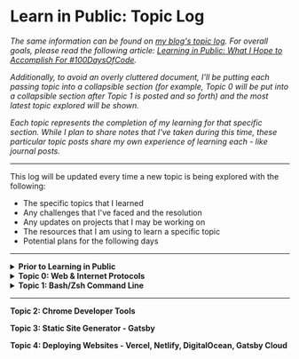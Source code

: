 # Learn in Public: Topic Log

_The same information can be found on [my blog's topic log](https://www.aniqa.io/r1-topic-log/). For overall goals, please read the following article: [Learning in Public: What I Hope to Accomplish For #100DaysOfCode](www.aniqa.io/100-days-of-code-r1-goals-tasks/)._

_Additionally, to avoid an overly cluttered document, I'll be putting each passing topic into a collapsible section (for example, Topic 0 will be put into a collapsible section after Topic 1 is posted and so forth) and the most latest topic explored will be shown._

_Each topic represents the completion of my learning for that specific section. While I plan to share notes that I've taken during this time, these particular topic posts share my own experience of learning each - like journal posts._

---
This log will be updated every time a new topic is being explored with the following:
- The specific topics that I learned
- Any challenges that I've faced and the resolution
- Any updates on projects that I may be working on
- The resources that I am using to learn a specific topic
- Potential plans for the following days

---
<details><summary><b>Prior to Learning in Public</b></summary>
	
**[Read it on my blog](https://www.aniqa.io/prior-r1/)**
  
To prepare for the start of my learning plan for full stack software development:
  
* I created a [GitHub](http://github.com/aniqatc), [Twitter](http://twitter.com/aniqatc), and [blog](http://aniqa.io).
* I've gotten familiar using GitHub.
* I've been active on Twitter and have connected with over 700 followers in one month.
* I've set up my own self-hosted blog on Ghost and edited the premium theme to customize it to fit my taste. To keep track of changes I made, I created my own documentation for the changes.
* I created a syllabus of my own to follow.
* I researched bootcamps, online courses, Udemy video classes, and other methods of learning to find the best resources to learn from. </details>

<details><summary><b>Topic 0: Web & Internet Protocols</b></summary>

**[Read it on my blog](https://www.aniqa.io/r1-topic-0/)**

After experiencing the *addictiveness of coding*, a part of me just wants to skip all the topics that don't directly pertain to a programming language. But I also want to be a **successful**, *knowledgeable* Full Stack Software Developer – in fact, I want that *more*. So, I'm investing in **building a strong foundation**, or at the absolute minimum, understanding basic, foundational topics which I can eventually learn more about in the future if it becomes relevant to potential projects I want to build or to complete tasks at future jobs.

**Topics**

I focused on how the **internet, world wide web, and browser work and communicate** in conjunction with one another to provide us users with a *seamless experience* to connect with others across the globe and to access unlimited information. Initially, I wanted to get through this portion of my learning quickly so that I can become a step closer to building applications but *I have to say* - I was pleasantly surprised at how much I enjoyed **learning about the processes powering the platforms** that I use every single day.

Starting from the creation of the Internet to the innovative developments of the Web to all the microprocesses behind the movement of data to display web-pages, I’ve learned so much and have only grown *more* excited to continue on this path. Additionally, I’ve also gained a new appreciation for the Web as previously I took it for granted, as we do with anything that we utilize everyday without thought, but the World Wide Web is quite literally magical.

*Here are the **specific** topics that I learned:*

- 🌎 History of the Internet starting from ARPANET
- 🧮 Bits, bytes, binary and hexadecimal system
- 📒 Internet Protocols (IP) and IP Address
- 🎛 Network systems and topologies
- 📦 IP Packets and Routing
- 🌐 UDP; TCP/IP Layers; OSI Model
- 🔑 HTTP (including HTTP Exchanges, HTTP Status Codes, HTTPS and cURL)
- 🔎 Domain Name System (DNS) and DNS Resolution
- 🔒 Security
	- SSL & TLS
	- Content Security Protocol (CSP)
	- Cross-Origin Resource Sharing (CORS)
- 🚨 OWASP Top 10 Threats and Prevention
- 🖥 Browsers + Rendering Engines

**Challenges & Resolution**

*Fortunately*, I didn’t face any big hurdle learning today’s topics. Most of it was informational and not actionable so I really just had to get a basic understanding of the topics which I was able to do. To **ensure that I get a stronger grasp** on the aspects that particularly pertain to web development *(especially security & network protocols and browser processes)*, I’ll be **reviewing my notes** more extensively throughout the week.

**Projects Updates**

Unfortunately, while I do have a *growing* list of project ideas, I’m not ready to build any software or website just **yet** with the basic HTML and CSS knowledge that I have right now. However, until then, I’ll be working on **writing more articles for my blog**! I have a few ideas that I’ve already created an outline for that include some of the *above-mentioned topics*. Not only will writing blog posts **solidify my understanding of the topics** that I just learned but I hope that it *may help my readers out as well*. As I’m still in the outlining-and-planning stage, I can’t really say what the format will be *(long form content or a series or just cheatsheet style)* but it will definitely include topics from Internet, Web, and Browser processes.

**Resources**

I actually used a lot of resources because there wasn't really a standalone source or course that provided coverage of all the topics that I wanted to go over. So, **I used a combination of the following courses, articles, and videos:**

- [Visual list of Web-related topics & resources](https://andreasbm.github.io/web-skills/)
- [Documentation - Webopedia: Tech Dictionary](https://www.webopedia.com/)
- [Documentation - MDN Web Docs: Web Mechanics](https://developer.mozilla.org/en-US/docs/Learn/Common_questions#web_mechanics)
- [Course - Khan Academy's Intro to Computers & Internet](https://www.khanacademy.org/computing/computers-and-internet/)
- [Video - Traversy Media's HTTP Crash Course & Exploration](https://youtu.be/iYM2zFP3Zn0)
- [GitHub Repo - What Happens When A URL Is Inputed in a Browser](https://github.com/alex/what-happens-when)
- [Article - How Browsers Work: Behind the Scenes](https://www.html5rocks.com/en/tutorials/internals/howbrowserswork/)
- [Documentation - Official OWASP Top 10 List](https://owasp.org/www-project-top-ten/)
- [Documentation - MDN Web Docs: Content Security Policy (CSP)](https://developer.mozilla.org/en-US/docs/Web/HTTP/Headers/Content-Security-Policy)

**Tomorrow & Beyond**
1. Start draft for a post about today's topics (which will also count as my review of these topics)
2. **Learn all about Git, GitHub, Command Line Interface, and Chrome Developer Tools**
3. Practice the basic commands that I’m most likely to use regularly 
</details>


<details><summary><b>Topic 1: Bash/Zsh Command Line</b></summary>

**[Read it on my blog](https://www.aniqa.io/r1-topic-1/)** I recommend the blog version as there is a downloadable book there + just better visuals!

One of the first observations I made when I entered into the world of programming is **that the development process is far more than just writing code and implementing design elements**. There isn’t just the single process of writing code but _many different processes from the back-end to the front-end to security to databases and more to successfully build and deploy a complete application_. But how can a single person that wants to create full stack applications _handle all_ of those aspects in the creation process? 

Well, it’s made possible due to the **large range of diverse and helpful developer tools**. There is no end to the type of tools available that a developer can use to smoothen their building process: varying from prototyping software to intuitive modern text editors to remote repository storage systems to programming frameworks to even, viable no-code backend programs — _which are all very well-advertised in developer communities._

**Topics**

The **command line**, however, _is not talked about enough in communities of new, aspiring developers_ - or at least, I personally have not seen many people vouch for its usefulness. _Sure_, some of the superior courses may include a few pages or a single video about the command line and how to navigate it at a _basic (almost) non-developer level_, but I find that it’s a disservice to those that aren’t informed of the **vast capabilities of the command line**.

Today _(and technically, the past few days)_, I’ve learned just how **useful** of a tool it can be; allowing you to manage your computer’s filing system, can act as a text editor using [nano](https://www.nano-editor.org/) or [vim](https://www.vim.org/), provides an outlet to script and run automation tasks, and even, download files and networking information straight from the web using [cURL](https://curl.se/). The command line may look like it’s an outdated program - _an opinion I had prior to diving into my coursework_ - but in reality, it’s actually far **more superior, efficient, quick, and advanced than using a Graphical User Interface (GUI)**, the visual interface we usually use to complete tasks on our operating systems. Accessing command line interfaces through the Terminal **only requires a keyboard** because it is a **text-based program** - nothing else is required making it a very fast and quick tool to use.

Clearly, I’ve been won over by what it can do - even though it can be quite complex when you start to get to the advanced parts. Plus, I’ve read a number of [Reddit threads](https://www.reddit.com/r/learnprogramming/comments/3beyjn/why_is_learning_the_command_line_important/) in which individuals that are far more equipped than me to form well-informed opinions have _endlessly vouched for the command line and its importance to developers of all kinds_. Being that it seems to be a **rare but valued skill**, it might be exactly what I need to stand out amongst the growing lot of junior developers. So on my journey towards learning full stack development, I wanted to make sure that I dedicated time to getting a **proper introduction to the command line** early on so that I can have head-start on getting familiar with it. Learning it before I begin learning programming technologies allows me to utilize the command line from the very start - _meaning_, it'll leave out the guessing or confusion when it comes time to use it for my own builds.

In order to actually use the command line, I use my Macbook’s built-in **Terminal program to interact with the shell** which specifically uses the Z shell or _zsh_ by default since MacOS has recently adopted it in their latest updates. _Bash_ seems to be the most popular but zsh is said to be almost the exact same but instead, a newer, updated version that has more capabilities, especially when combined with frameworks like Oh-My-Zsh. The [differences aren’t actually all that significant](https://news.learnenough.com/macos-bash-zshell) or worrisome for beginners; so for the most part, learning the basics of Bash commands has worked fine in my Terminal that is utilizing zsh. Although [Oh-My-Zsh](https://ohmyz.sh/) framework seems like a great way to enhance my Terminal, I haven't installed it yet but hope to do so once I am more comfortable with the shell on its own first.

_Here are the **specific** topics that I learned on an introductory level:_

- ⌨️ Command Line
	- Navigating, viewing, and modifying my computer’s file system
	- Modifying the behavior of commands using flags
	- Combining commands
	- Input and output redirection & using pipes |
	- Search, find, replace, modify file contents & data (specifically .txt, .csv files)
	- Keyboard shortcuts that replace mouse abilities
	- Introduction to Batch Processing
- ➰cURL
	- View HTTP requests/responses
	- Follow webpage redirects
	- Download webpages and files from the web into my filesystem
	- View webpage source code inside the Terminal
	- Combining cURL with simple regular expressions through piping
- 💲Bash Script: text file containing a series of commands with the extension .sh
	- Variables
	- Conditionals & Comparison Operators
	- Loops
- 🐚 Shell Variables: variables that are internal to the shell
- 🌦 Environmental Variables: variables that can be used across programs & commands
- 🔡 Text Editors
	- Using Nano to create, edit, and save files
	- Utilizing .bash_profile to change command prompt and run commands automatically upon opening a new Terminal window
	- Creating aliases to combine complex commands
	- $PS1 and $PATH Variable
	- Introduction to VIM

**Challenges & Resolution**

_I’ll be honest_- I was way more **intimidated by the command line than I should have been**, but once I started to learn the commands and implemented it myself in the Terminal, it was actually **way faster** than using my Finder (the GUI equivalent to the filesystem) and pretty fun to use to navigate my files. _Clearly, learning new things is always an exciting thing for me, whether it's easy or hard._

**However**, I’d say that only the basic commands to manage the file system and utilizing the Nano text editor to change and set simple variables in _.bash_profile_ are a breeze. Using _cURL_ to pull up specific webpages source code or downloading whole webpage files in HTML wasn’t so bad _either_. It’s when you get to the **more advanced commands** where piping or complex redirection is being used that can get slightly confusing, but I attribute that to _needing more hands-on practice._

I believe the only way to get past the confusion of complex, combined commands is to **continue learning and implementing it in my day-to-day wherever possible.** If I don't find a need for the more complex commands just yet then I'll use interactive tools to practice them periodically _(which I've listed below in the resources section)._

The real challenge is learning advanced bash scripting and understanding regular expressions, also known as regexes - which I probably won't get into until after I'm proficient at front-end technologies. I don’t believe that it could be any worse than learning a programming language, but when I peak ahead at certain documentation, I can’t say it looks like a breeze either. _I mean, **^([a-zA-Z]+( [a-zA-Z]+)+)$** is probably the scariest looking string I've ever seen - but thank god for [regex generators](https://regex-generator.olafneumann.org/) right?_

Regardless, it’ll be well worth any extra time I need to put in now when I’m able to set up automation in the future when I’m actually building and maintaining web applications.

**Projects Updates**

As mentioned in the [Topic 0 post](https://www.aniqa.io/r1-topic-0/), I am not _yet_ building and have allocated the time that I’d be building **to further researching and writing about the foundational topics** that I’ve been learning which include [web and internet protocols](https://www.aniqa.io/r1-topic-0/), and from today onward, _the command line_. In terms of the post I mentioned outlining on Day 0, I’ve been able to draft a long-form article about web fundamentals in which I share the _importance of learning it and the basic definitions and use cases of the micro-processes behind internet and web protocols._

I’ve also gotten started on building _my own command line cheatsheet for beginners_, which I hope to share in the near future after I've taken care of some other content that is in the works. I know that there are so many cheat sheets out there already - in fact, I share several in this progress post but as I’ve noted several times in my blog, **writing these out in my own words is a form of learning and solidifying knowledge.**

Apart from writing for my blog, I’ve found a few different resources online to continue practicing the fundamentals of the command line - [an online terminal in which I’m asked to input commands based on the task shown](https://cmdchallenge.com/) or [completing HackerRank challenges](https://www.hackerrank.com/domains/shell?filters%5Bsubdomains%5D%5B%5D=bash), or [going through a list of tasks](https://www.learnhowtoprogram.com/introduction-to-programming/getting-started-with-intro-to-programming/practice-command-line) using my native Terminal. I've also just been messing around with it on my own as well:
	
<p align="center"><img src="https://github.com/aniqatc/100-days-of-code/blob/main/Assets/terminal-demo.gif"></p>

_Lastly_, I’ve actually hidden my Finder application from my laptop screen’s dock so that if I need any files opened, moved, deleted, or changed, **I should only use my Terminal.**

**Resources**

Similar to navigating [web and internet protocol resources](https://www.aniqa.io/r1-topic-0/), I faced the issue of not being able to find *strong standalone resources* to learn the command line and its shell, Bash, beyond the basics. So, I had to use a variety of different courses and documentation to get more out of the topic. In doing so, some of these resources exposed me to **regular expressions (regexes)** and text editors, **Vim** and **Nano**, which I hope to continue learning as I move further along my journey. That being said, I've tried to include different types of resources to fit different needs and also, some may be more advanced for those that want to take it a step further. 

**Here are the sources that were used (& still being used + extras) in my learning:**
<small>_Highly Recommended, paid resources w/ most coverage of topics ranging from beginner to introduction to advanced & hands-on practice; although for deeper understanding, other resources are needed._</small>

- **[Course - DataCamp: Introduction to Shell](https://www.datacamp.com/courses/introduction-to-shell)**
- **[Course - DataCamp: Introduction to Bash Scripting](https://www.datacamp.com/courses/introduction-to-bash-scripting)**
- **[Course - Code Academy: Learn the Command Line](https://www.codecademy.com/learn/learn-the-command-line)**
- **[Course - Code Academy: Learn Bash Scripting](https://www.codecademy.com/learn/bash-scripting)**

<i><small>CodeAcademy also provides certificates upon completion! Visit my [blog post version](https://www.aniqa.io/r1-topic-1/) of this update to view mine!</small></i>

<small><b>*Following choices include free options, introductory/basic tutorials, video and interactive games)*</small></b>
- [Course Section - The Odin Project: Command Line Basics](https://www.theodinproject.com/paths/foundations/courses/foundations/lessons/command-line-basics-web-development-101)
- [GitHub Repository - You Don't Need GUI](https://github.com/you-dont-need/You-Dont-Need-GUI)
- [Course - Learn Enough: Command Line Basics](https://www.learnenough.com/command-line-tutorial)
- [Book - Launch School: Introduction to the Command Line](https://launchschool.com/books/command_line)
- [Tutorial - ReadtheDocs: Introduction to Command Line + Set up a Bash Profile](https://friendly-101.readthedocs.io/en/latest/commandline.html)
- [YouTube Video - Joe Collins' Beginner's Guide to the Bash Terminal](https://www.youtube.com/watch?v=oxuRxtrO2Ag&feature=youtu.be)
- [YouTube Video - FreeCodeCamp's Command Line Crash Course](https://youtu.be/yz7nYlnXLfE)
- [Tutorials - Ryans Tutorials: Several including Bash Scripting, Regular Expressions, Linux Command Line + More](https://ryanstutorials.net/)
- [Interactive Lessons - Learn Regular Expressions](https://regexone.com/)
- [Interactive Game - MIT Terminus: Use Commands to Move Around Filesystem](https://web.mit.edu/mprat/Public/web/Terminus/Web/main.html)
- [Interactive Game - CMD Challenge: Command Line Practice](https://cmdchallenge.com/)
- [Practice - HackerRank: Solve HackerRank Challenges](https://www.hackerrank.com/domains/shell?filters%5Bsubdomains%5D%5B%5D=bash)
- [Tutorial - Wiki Bash Guide: Beginner's Guide Bash Scripts](http://mywiki.wooledge.org/BashGuide)

**Cheat Sheets**
- [Educative's Bash Shell Command Cheat Sheet](https://www.educative.io/blog/bash-shell-command-cheat-sheet)
- [Medium Article: Bash Scripting Everything You Need to Know About Bash Shell Programming](https://medium.com/sysf/bash-scripting-everything-you-need-to-know-about-bash-shell-programming-cd08595f2fba)
- [GitHub Repository - MacOS Terminal Cheat Sheet](https://github.com/0nn0/terminal-mac-cheatsheet)
- [DevHints Bash Cheat Sheet](https://devhints.io/bash)
- [Vim Text Editor Cheat Sheet](https://vim.rtorr.com/)
- [Nano Text Editor Shortcuts](https://www.nano-editor.org/dist/latest/cheatsheet.html)

**Tomorrow and beyond**

**1. Learn about an additional developer tool: Chrome Developer Tools**

2. Continue using the Terminal to organize my files when needed
 
3. Complete the editing on the web fundamentals article that I’ve been writing

4. Start laying down a draft for the command line cheat sheet

**Bonus Resources**
- [Here's an amazing tool to use to show off how well you know the command line!](https://hackertyper.com/)
- [A generator to change your $PS1 Prompt Variable.](https://bashrcgenerator.com/)
- [An amazing intuitive and interactive tool that can be added to your Terminal which will allow it to utilize cheatsheets in order to give you suggestions of relevant commands and more.](https://github.com/denisidoro/navi)
- [After enjoying the free resources, I bought the whole series of Learn Enough Web Fundamentals which include the Command Line, Text Editor, and Git eBooks and videos.](https://www.learnenough.com/developer-fundamentals)
</details>

---

<b>Topic 2: Chrome Developer Tools</b>

<b>Topic 3: Static Site Generator - Gatsby</b>

<b>Topic 4: Deploying Websites - Vercel, Netlify, DigitalOcean, Gatsby Cloud</b>
